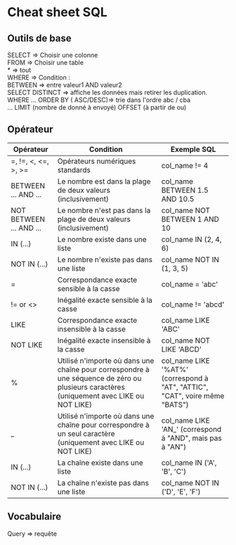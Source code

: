# Cheat sheet SQL
  
## Outils de base  
  
SELECT => Choisir une colonne  
FROM => Choisir une table  
    * => tout  
WHERE => Condition :   
BETWEEN => entre valeur1 AND valeur2  
SELECT DISTINCT => affiche les données mais retirer les duplication.
WHERE ... ORDER BY ( ASC/DESC)=> trie dans l'ordre abc / cba  
... LIMIT (nombre de donné à envoyé) OFFSET (à partir de ou)

## Opérateur  
  
| Opérateur              | Condition                                                  | Exemple SQL                   |
|------------------------|------------------------------------------------------------|-------------------------------|
| =, !=, <, <=, >, >=     | Opérateurs numériques standards                             | col_name != 4                 |
| BETWEEN ... AND ...    | Le nombre est dans la plage de deux valeurs (inclusivement) | col_name BETWEEN 1.5 AND 10.5 |
| NOT BETWEEN ... AND ...| Le nombre n'est pas dans la plage de deux valeurs (inclusivement) | col_name NOT BETWEEN 1 AND 10 |
| IN (...)               | Le nombre existe dans une liste                              | col_name IN (2, 4, 6)         |
| NOT IN (...)           | Le nombre n'existe pas dans une liste                        | col_name NOT IN (1, 3, 5)     |
| =                      | Correspondance exacte sensible à la casse                           | col_name = 'abc'              |
| != or <>               | Inégalité exacte sensible à la casse                                | col_name != 'abcd'            |
| LIKE                   | Correspondance exacte insensible à la casse                          | col_name LIKE 'ABC'           |
| NOT LIKE               | Inégalité exacte insensible à la casse                               | col_name NOT LIKE 'ABCD'      |
| %                      | Utilisé n'importe où dans une chaîne pour correspondre à une séquence de zéro ou plusieurs caractères (uniquement avec LIKE ou NOT LIKE) | col_name LIKE '%AT%' (correspond à "AT", "ATTIC", "CAT", voire même "BATS") |
| _                      | Utilisé n'importe où dans une chaîne pour correspondre à un seul caractère (uniquement avec LIKE ou NOT LIKE) | col_name LIKE 'AN_' (correspond à "AND", mais pas à "AN") |
| IN (...)               | La chaîne existe dans une liste                                      | col_name IN ('A', 'B', 'C')   |
| NOT IN (...)           | La chaîne n'existe pas dans une liste                                 | col_name NOT IN ('D', 'E', 'F')|


## Vocabulaire   
  
Query => requête
